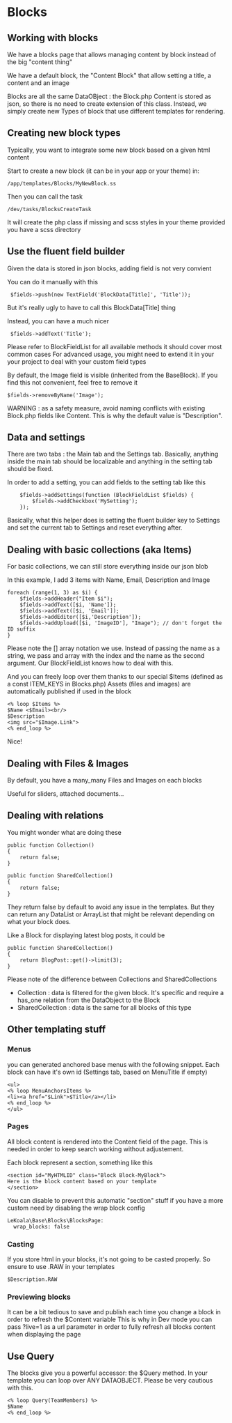 # Blocks

## Working with blocks

We have a blocks page that allows managing content by block instead of the big "content thing"

We have a default block, the "Content Block" that allow setting a title, a content and an image

Blocks are all the same DataOBject : the Block.php
Content is stored as json, so there is no need to create extension of this class. Instead,
we simply create new Types of block that use different templates for rendering.

## Creating new block types

Typically, you want to integrate some new block based on a given html content

Start to create a new block (it can be in your app or your theme) in:

    /app/templates/Blocks/MyNewBlock.ss

Then you can call the task

    /dev/tasks/BlocksCreateTask

It will create the php class if missing and scss styles in your theme provided you have a scss directory

## Use the fluent field builder

Given the data is stored in json blocks, adding field is not very convient

You can do it manually with this

     $fields->push(new TextField('BlockData[Title]', 'Title'));

But it's really ugly to have to call this BlockData[Title] thing

Instead, you can have a much nicer

     $fields->addText('Title');

Please refer to BlockFieldList for all available methods it should cover most common cases
For advanced usage, you might need to extend it in your your project to deal with
your custom field types

By default, the Image field is visible (inherited from the BaseBlock). If you find this
not convenient, feel free to remove it

    $fields->removeByName('Image');

WARNING : as a safety measure, avoid naming conflicts with existing Block.php fields
like Content. This is why the default value is "Description".

## Data and settings

There are two tabs : the Main tab and the Settings tab. Basically, anything inside the main
tab should be localizable and anything in the setting tab should be fixed.

In order to add a setting, you can add fields to the setting tab like this

        $fields->addSettings(function (BlockFieldList $fields) {
            $fields->addCheckbox('MySetting');
        });

Basically, what this helper does is setting the fluent builder key to Settings and set the
current tab to Settings and reset everything after.

## Dealing with basic collections (aka Items)

For basic collections, we can still store everything inside our json blob

In this example, I add 3 items with Name, Email, Description and Image

    foreach (range(1, 3) as $i) {
        $fields->addHeader("Item $i");
        $fields->addText([$i, 'Name']);
        $fields->addText([$i, 'Email']);
        $fields->addEditor([$i,'Description']);
        $fields->addUpload([$i, 'ImageID'], "Image"); // don't forget the ID suffix
    }

Please note the [] array notation we use. Instead of passing the name as a string, we pass and array with the index
and the name as the second argument. Our BlockFieldList knows how to deal with this.

And you can freely loop over them thanks to our special $Items (defined as a const ITEM_KEYS in Blocks.php)
Assets (files and images) are automatically published if used in the block

    <% loop $Items %>
    $Name <$Email><br/>
    $Description
    <img src="$Image.Link">
    <% end_loop %>

Nice!

## Dealing with Files & Images

By default, you have a many_many Files and Images on each blocks

Useful for sliders, attached documents...

## Dealing with relations

You might wonder what are doing these

    public function Collection()
    {
        return false;
    }

    public function SharedCollection()
    {
        return false;
    }

They return false by default to avoid any issue in the templates. But they
can return any DataList or ArrayList that might be relevant depending
on what your block does.

Like a Block for displaying latest blog posts, it could be

    public function SharedCollection()
    {
        return BlogPost::get()->limit(3);
    }

Please note of the difference between Collections and SharedCollections

- Collection : data is filtered for the given block. It's specific and require a has_one relation from the DataObject to the Block
- SharedCollection : data is the same for all blocks of this type

## Other templating stuff

### Menus

you can generated anchored base menus with the following snippet. Each block can have it's own id (Settings tab, based on MenuTitle if empty)

    <ul>
    <% loop MenuAnchorsItems %>
    <li><a href="$Link">$Title</a></li>
    <% end_loop %>
    </ul>

### Pages

All block content is rendered into the Content field of the page. This is needed in order to keep search working without adjustement.

Each block represent a section, something like this

    <section id="MyHTMLID" class="Block Block-MyBlock">
    Here is the block content based on your template
    </section>

You can disable to prevent this automatic "section" stuff if you have a more custom need by disabling the wrap block config

    LeKoala\Base\Blocks\BlocksPage:
      wrap_blocks: false

### Casting

If you store html in your blocks, it's not going to be casted properly. So ensure to use .RAW in your templates

    $Description.RAW

### Previewing blocks

It can be a bit tedious to save and publish each time you change a block in order to refresh the $Content variable
This is why in Dev mode you can pass ?live=1 as a url parameter in order to fully refresh all blocks content
when displaying the page

## Use Query

The blocks give you a powerful accessor: the $Query method. In your template
you can loop over ANY DATAOBJECT. Please be very cautious with this.

    <% loop Query(TeamMembers) %>
    $Name
    <% end_loop %>
